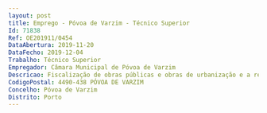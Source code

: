 ```yaml
--- 
layout: post
title: Emprego - Póvoa de Varzim - Técnico Superior
Id: 71838
Ref: OE201911/0454
DataAbertura: 2019-11-20
DataFecho: 2019-12-04
Trabalho: Técnico Superior
Empregador: Câmara Municipal de Póvoa de Varzim
Descricao: Fiscalização de obras públicas e obras de urbanização e a realização de todos os procedimentos inerentes, licenciamento de operações urbanísticas e intervenções na via pública.
CodigoPostal: 4490-438 PÓVOA DE VARZIM
Concelho: Póvoa de Varzim
Distrito: Porto
--- 
```

